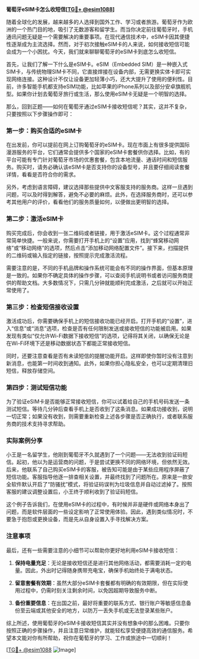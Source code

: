 **葡萄牙eSIM卡怎么收短信[[TG💪+ @esim1088](https://t.me/s/esim1088)]**

随着全球化的发展，越来越多的人选择到国外工作、学习或者旅游。葡萄牙作为欧洲的一个热门目的地，吸引了无数游客和留学生。而当你决定前往葡萄牙时，手机通讯问题无疑是一个需要解决的重要事项。在现代通信技术中，eSIM卡因其便捷性逐渐成为主流选择。然而，对于初次接触eSIM卡的人来说，如何接收短信可能会成为一个小困扰。今天，我们就来聊聊葡萄牙的eSIM卡到底怎么收短信。

首先，让我们了解一下什么是eSIM卡。eSIM（Embedded SIM）是一种嵌入式SIM卡，与传统物理SIM卡不同，它直接焊接在设备内部，无需更换实体卡即可实现网络连接。这种设计不仅让设备更加轻薄小巧，还大大提升了使用的便利性。目前，许多智能手机都支持eSIM功能，比如苹果的iPhone系列以及部分安卓旗舰机型。如果你计划去葡萄牙旅行或生活，那么使用eSIM卡无疑是一个明智的选择。

那么，回到正题——如何在葡萄牙通过eSIM卡接收短信呢？其实，这并不复杂，只要按照以下步骤操作即可：

### 第一步：购买合适的eSIM卡

在出发前，你可以提前在网上订购葡萄牙的eSIM卡。现在市面上有很多提供国际漫游服务的平台，它们通常会提供多个国家的eSIM卡套餐供你选择。比如，有的平台可能有专门针对葡萄牙市场的优惠套餐，包含本地流量、通话时间和短信服务。购买时，请务必确认该eSIM卡是否支持你的设备型号，并且要仔细阅读套餐详情，看看是否符合你的需求。

另外，考虑到语言障碍，建议选择那些提供中文客服支持的服务商。这样一旦遇到问题，可以及时得到解答，避免不必要的麻烦。此外，在选择服务商时，还可以参考其他用户的评价，看看他们的服务质量如何，以便做出更明智的选择。

### 第二步：激活eSIM卡

购买完成后，你会收到一张二维码或者链接，用于激活eSIM卡。这个过程通常非常简单快捷。一般来说，你需要打开手机上的“设置”应用，找到“蜂窝移动网络”或“移动网络”的选项，然后点击“添加移动网络配置文件”。接下来，扫描提供的二维码或输入指定的链接，按照提示完成激活流程。

需要注意的是，不同的手机品牌和操作系统可能会有不同的操作界面，但基本原理是一致的。如果你不确定具体的操作步骤，可以查阅手机说明书或者访问服务商提供的帮助文档。大多数情况下，只需几分钟就能顺利完成激活，之后就可以开始正常使用了。

### 第三步：检查短信接收设置

激活成功后，你需要确保手机上的短信接收功能已经开启。打开手机的“设置”，进入“信息”或“消息”选项，检查是否有任何限制发送或接收短信的功能被启用。如果发现有类似“仅允许Wi-Fi数据下接收短信”的选项，记得将其关闭，以确保无论是在Wi-Fi环境下还是移动数据状态下都能正常接收短信。

同时，还要注意查看是否有未读短信的提醒功能开启。这样即使你暂时没有注意到新消息，也能第一时间收到通知。此外，如果你担心隐私安全，也可以定期清理旧短信，释放存储空间。

### 第四步：测试短信功能

为了验证eSIM卡是否能够正常接收短信，你可以试着给自己的手机号码发送一条测试短信。等待几分钟后查看手机上是否收到了这条消息。如果成功接收到，说明一切正常；如果没有收到，则需要重新检查上述各步骤是否正确执行，或者联系服务商的技术支持寻求帮助。

### 实际案例分享

小王是一名留学生，他刚到葡萄牙不久就遇到了一个问题——无法收到验证码短信。起初，他以为是运营商的问题，于是尝试更换不同的网络环境，但依然无效。后来，他联系了自己购买eSIM卡的客服，被告知可能是由于某些应用程序屏蔽了短信功能。客服指导他逐一排查相关设置，并最终找到了问题所在。原来是一款安全软件默认开启了“防骚扰”模式，将验证码误判为垃圾信息并自动过滤掉了。按照客服的建议调整设置后，小王终于顺利收到了验证码短信。

这个例子告诉我们，在使用eSIM卡的过程中，有时候并非是硬件或网络本身出了问题，而是软件层面的一些设定影响了正常使用体验。因此，遇到类似情况时，不要急于抱怨或更换设备，而是先从自身设置入手寻找解决方案。

### 注意事项

最后，还有一些需要注意的小细节可以帮助你更好地利用eSIM卡接收短信：

1. **保持电量充足**：无论是接收短信还是进行其他网络活动，都需要消耗一定的电量。因此，外出时记得随身携带充电宝，确保手机始终处于满电状态。
   
2. **留意套餐有效期**：虽然大部分eSIM卡套餐都有明确的有效期限，但在实际使用过程中，仍需时刻关注剩余时间，以免因超期导致服务中断。

3. **备份重要信息**：在出国之前，最好将重要的联系方式、银行账户等敏感信息备份至云端或其他安全的地方，以防万一丢失手机或无法登录某些账户。

综上所述，使用葡萄牙的eSIM卡接收短信其实并没有想象中的那么困难。只要你按照正确的步骤操作，并且注意日常维护，就能轻松享受便捷高效的通信服务。希望本文能对你有所帮助，祝你在葡萄牙的学习、工作或旅途中一切顺利！

[[TG💪+ @esim1088](https://t.me/s/esim1088) ![Image](https://i.postimg.cc/4NQfJmqS/Snipaste-2025-05-13-00-14-12.png)]